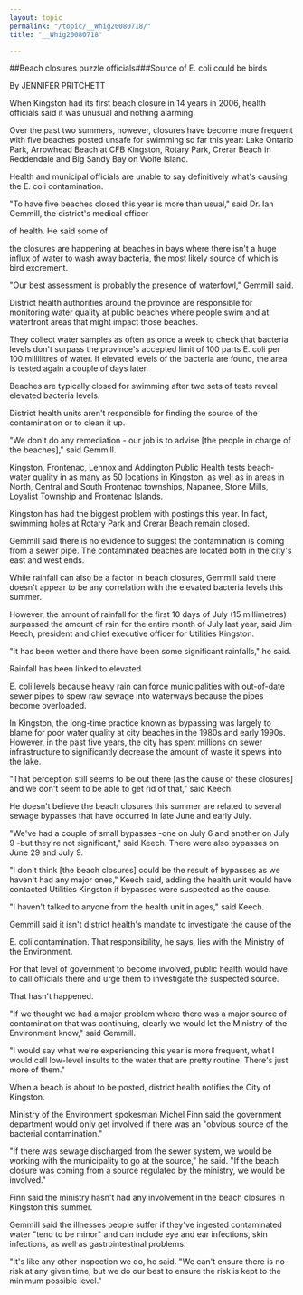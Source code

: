 ```yaml
---
layout: topic
permalink: "/topic/__Whig20080718/"
title: "__Whig20080718"

---
```


##Beach closures puzzle officials###Source of E. coli could be birds
<p>
By JENNIFER PRITCHETT
<p>
When Kingston had its first beach closure in 14 years in 2006, health officials said it was unusual and nothing alarming.
<p>
Over the past two summers, however, closures have become more frequent with five beaches posted unsafe for swimming so far this year: Lake Ontario Park, Arrowhead Beach at CFB Kingston, Rotary Park, Crerar Beach in Reddendale and Big Sandy Bay on Wolfe Island.
<p>
Health and municipal officials are unable to say definitively what's causing the E. coli contamination.
<p>
"To have five beaches closed this year is more than usual," said Dr. Ian Gemmill, the district's medical officer
<p>
of health. He said some of
<p>
the closures are happening at beaches in bays where there isn't a huge influx of water to wash away bacteria, the most likely source of which is bird excrement.
<p>
"Our best assessment is probably the presence of waterfowl," Gemmill said.
<p>
District health authorities around the province are responsible for monitoring water quality at public beaches where people swim and at waterfront areas that might impact those beaches.
<p>
They collect water samples as often as once a week to check that bacteria levels don't surpass the province's accepted limit of 100 parts E. coli per 100 millilitres of water. If elevated levels of the bacteria are found, the area is tested again a couple of days later.
<p>
Beaches are typically closed for swimming after two sets of tests reveal elevated bacteria levels.
<p>
District health units aren't responsible for finding the source of the contamination or to clean it up.
<p>
"We don't do any remediation - our job is to advise [the people in charge of the beaches]," said Gemmill.
<p>
Kingston, Frontenac, Lennox and Addington Public Health tests beach-water quality in as many as 50 locations in Kingston, as well as in areas in North, Central and South Frontenac townships, Napanee, Stone Mills, Loyalist Township and Frontenac Islands.
<p>
Kingston has had the biggest problem with postings this year. In fact, swimming holes at Rotary Park and Crerar Beach remain closed.
<p>
Gemmill said there is no evidence to suggest the contamination is coming from a sewer pipe. The contaminated beaches are located both in the city's east and west ends.
<p>
While rainfall can also be a factor in beach closures, Gemmill said there doesn't appear to be any correlation with the elevated bacteria levels this summer.
<p>
However, the amount of rainfall for the first 10 days of July (15 millimetres) surpassed the amount of rain for the entire month of July last year, said Jim Keech, president and chief executive officer for Utilities Kingston.
<p>
"It has been wetter and there have been some significant rainfalls," he said.
<p>
Rainfall has been linked to elevated
<p>
E. coli levels because heavy rain can force municipalities with out-of-date sewer pipes to spew raw sewage into waterways because the pipes become overloaded.
<p>
In Kingston, the long-time practice known as bypassing was largely to blame for poor water quality at city beaches in the 1980s and early 1990s. However, in the past five years, the city has spent millions on sewer infrastructure to significantly decrease the amount of waste it spews into the lake.
<p>
"That perception still seems to be out there [as the cause of these closures] and we don't seem to be able to get rid of that," said Keech.
<p>
He doesn't believe the beach closures this summer are related to several sewage bypasses that have occurred in late June and early July.
<p>
"We've had a couple of small bypasses -one on July 6 and another on July 9 -but they're not significant," said Keech. There were also bypasses on June 29 and July 9.
<p>
"I don't think [the beach closures] could be the result of bypasses as we haven't had any major ones," Keech said, adding the health unit would have contacted Utilities Kingston if bypasses were suspected as the cause.
<p>
"I haven't talked to anyone from the health unit in ages," said Keech.
<p>
Gemmill said it isn't district health's mandate to investigate the cause of the
<p>
E. coli contamination. That responsibility, he says, lies with the Ministry of the Environment.
<p>
For that level of government to become involved, public health would have to call officials there and urge them to investigate the suspected source.
<p>
That hasn't happened.
<p>
"If we thought we had a major problem where there was a major source of contamination that was continuing, clearly we would let the Ministry of the Environment know," said Gemmill.
<p>
"I would say what we're experiencing this year is more frequent, what I would call low-level insults to the water that are pretty routine. There's just more of them."
<p>
When a beach is about to be posted, district health notifies the City of Kingston.
<p>
Ministry of the Environment spokesman Michel Finn said the government department would only get involved if there was an "obvious source of the bacterial contamination."
<p>
"If there was sewage discharged from the sewer system, we would be working with the municipality to go at the source," he said. "If the beach closure was coming from a source regulated by the ministry, we would be involved."
<p>
Finn said the ministry hasn't had any involvement in the beach closures in Kingston this summer.
<p>
Gemmill said the illnesses people suffer if they've ingested contaminated water "tend to be minor" and can include eye and ear infections, skin infections, as well as gastrointestinal problems.
<p>
"It's like any other inspection we do, he said. "We can't ensure there is no risk at any given time, but we do our best to ensure the risk is kept to the minimum possible level."
